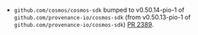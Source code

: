 * `github.com/cosmos/cosmos-sdk` bumped to v0.50.14-pio-1 of `github.com/provenance-io/cosmos-sdk` (from v0.50.13-pio-1 of `github.com/provenance-io/cosmos-sdk`) [PR 2389](https://github.com/provenance-io/provenance/pull/2389).
